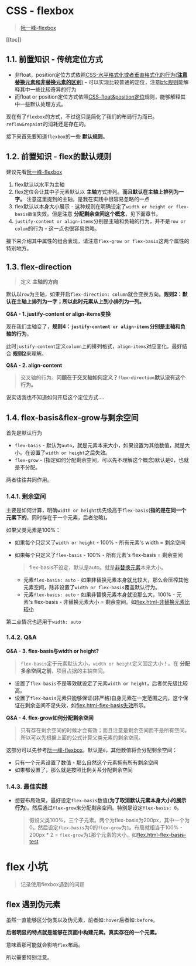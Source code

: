 # CSS - flexbox
> [阮一峰-flexbox](http://www.ruanyifeng.com/blog/2015/07/flex-grammar.html)

[[toc]]

## 1.1. 前置知识 - 传统定位方式

* 非float，position定位方式依照[CSS-水平格式化或者垂直格式化的行为(**注意替换元素和非替换元素的区别**)](https://github.com/JiangWeixian/JS-Books/tree/master/CSS%E6%9D%83%E5%A8%81%E6%8C%87%E5%8D%97/CSS%E5%9F%BA%E6%9C%AC%E8%A7%86%E8%A7%89%E6%A0%BC%E5%BC%8F%E5%8C%96) - 可以实现比较普通的定位，注意[bfc规则](https://github.com/JiangWeixian/JS-Tips/blob/master/CSS/css-bfc.md)能解释其中一些比较奇异的行为
* 而float or position定位方式依照[CSS-float&position定位](https://github.com/JiangWeixian/JS-Books/tree/master/CSS%E6%9D%83%E5%A8%81%E6%8C%87%E5%8D%97/CSS%E6%B5%AE%E5%8A%A8)规则，能够解释其中一些默认处理方式。

现在有了`flexbox`的方式，不过这只是简化了我们的布局行为而已。`reflow&repaint`的消耗还是存在的。

接下来首先要知道`flexbox`的一些 **默认规则**。

## 1.2. 前置知识 - flex的默认规则

建议先看[阮一峰-flexbox](http://www.ruanyifeng.com/blog/2015/07/flex-grammar.html)

1. flex默认以水平为主轴
2. flex定位会让其中子元素默认以 **主轴**方式排列。**而且默认在主轴上排列为一字。** 注意这里提到的主轴，是我在实践中很容易忽略的一点
3. flex默认以本身大小展示 - 这种规则在明确设定了`width or height or flex-basis数值`失效。但是注意 **分配剩余空间这个概念**，见下面章节。
4. `justify-content or align-items`分别是主轴和负轴的行为，并不是`row or colum`的行为 - 这一点也很容易忽略。 

接下来介绍其中属性的组合表现，请注意`flex-grow or flex-basis`这两个属性的特别地方。

## 1.3. flex-direction

> 定义 **主轴的方向**

默认以`row`为主轴，如果开启`flex-direction: column`就会变换方向。**规则2：默认在主轴上排列为一字；所以此时元素从上到小排列为一列。**

**Q&A - 1. justify-content or align-items变换**

现在我们主轴变了，**规则4：`justify-content or align-items`分别是主轴和负轴的行为**。

此时`justify-content`定义`column`上的排列格式，`align-items`对应变化。最好结合 **规则2**来理解。

**Q&A - 2. align-content**

> 交叉轴的行为。**问题在于交叉轴如何定义？`flex-direction`默认没有这个行为。**

说实话我也不知道如何开启这个定位方式....

## 1.4. flex-basis&flex-grow与剩余空间

首先是默认行为

* `flex-basis` - 默认为`auto`，就是元素本来大小，如果设置为其他数值，就是大小。在设置了`width or height`之后失效。
* `flex-grow` - (指定如何分配剩余空间，可以先不理解这个概念)默认是0，也就是不分配。

两者往往共同作用。

### 1.4.1. 剩余空间

主要是如何计算，明确`width or height`优先级高于`flex-basis`(**指的是在同一个元素下的**，同时存在于一个元素，后者忽略)。

如果父类元素是100%：

* 如果每个只定义了`width or height` - 100% - 所有元素's width = 剩余空间
* 如果每个只定义了`flex-basis` -  100% - 所有元素's flex-basis = 剩余空间

    > flex-basis不设定，默认是auto。就是[非替换元素](https://github.com/JiangWeixian/JS-Books/tree/master/CSS%E6%9D%83%E5%A8%81%E6%8C%87%E5%8D%97/CSS%E5%9F%BA%E6%9C%AC%E8%A7%86%E8%A7%89%E6%A0%BC%E5%BC%8F%E5%8C%96)本来大小。

    * 元素`flex-basis: auto` - 如果非替换元素本身就比较大，那么会压榨其他元素空间，除非设置了`width or flex-basis`覆盖默认行为。
    * 元素`flex-basis: auto` - 如果非替换元素本身就没那么大，100% - 元素's flex-basis - 非替换元素大小 = 剩余空间。如[flex.html-非替换元素比较小](https://github.com/JiangWeixian/JS-Tips/blob/master/CSS/HTML/flex.html)

第二点情况也适用于`width: auto`

### 1.4.2. Q&A

**Q&A - 3. flex-basis与width or height?**

> `flex-basis`定于元素默认大小，`width or height`定义固定大小！。在 **分配多余空间之前**，项目占据的主轴空间。

* 设置了`flex-basis`不是等效就设定了元素`width or height`，后者优先级比较高。
* 设置了`flex-basis`元素只能够保证(非严格)自身元素在一定范围之内，这个保证在剩余空间不足失效，如[flex.html-flex-basis失效](https://github.com/JiangWeixian/JS-Tips/blob/master/CSS/HTML/flex.html)所示。

**Q&A - 4. flex-grow如何分配剩余空间**

> 只有存在剩余空间的时候才会有效；而且注意是剩余空间而不是所有空间。所以可以先根据上面的公式计算父类元素的剩余空间。

这部分可以先参考[阮一峰-flexbox](http://www.ruanyifeng.com/blog/2015/07/flex-grammar.html)。默认是`0`，其他数值将会分配剩余空间：

* 只有一个元素设置了数值 - 那么自然这个元素拥有所有剩余空间
* 如果都设置了，那么就是按照比例关系分配剩余空间

### 1.4.3. 最佳实践

* 想要布局效果，最好设定`flex-basis`数值(**为了取消默认元素本身大小的展示行为**)。然后通过`flex-grow`来分配剩余空间。特别是设定`flex-basis: 0`。

    > 假设父类100%，三个子元素。两个为flex-basis为200px，其中一个为0。然后设定`flex-basis`为0的`flex-grow`为`1`。布局就相当于100% - 200px * 2 = `flex-grow`为`1`那个元素的大小。如[flex.html-flex-basis-test](https://github.com/JiangWeixian/JS-Tips/blob/master/CSS/HTML/flex.html)

# flex 小坑
> 记录使用flexbox遇到的问题

## flex 遇到伪元素

虽然一直能够区分伪类以及伪元素，前者如`:hover`后者如`:before`。

**后者明显的特点就是能够在页面中构建元素。真实存在的一个元素。**

意味着那可能就会影响`flex`布局。

所以需要特别注意。
